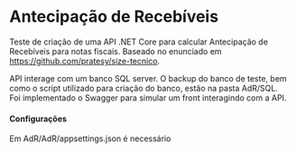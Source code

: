 # Antecipação de Recebíveis

Teste de criação de uma API .NET Core para calcular Antecipação de Recebíveis para notas fiscais. Baseado no enunciado em https://github.com/pratesy/size-tecnico.

API interage com um banco SQL server. O backup do banco de teste, bem como o script utilizado para criação do banco, estão na pasta AdR/SQL.<br>
Foi implementado o Swagger para simular um front interagindo com a API.

#### Configurações
Em AdR/AdR/appsettings.json é necessário 
